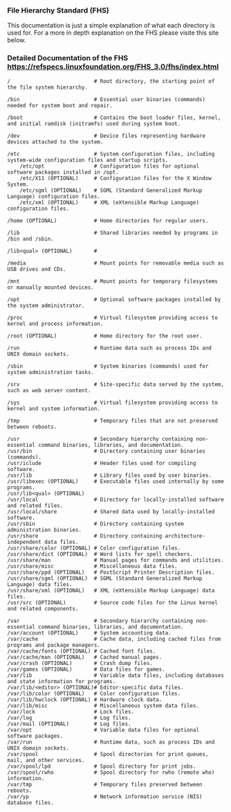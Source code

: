 ### File Hierarchy Standard (FHS)
This documentation is just a simple explanation of what each directory is used for. For a more in depth explanation on the FHS please visite this site below.

### Detailed Documentation of the FHS https://refspecs.linuxfoundation.org/FHS_3.0/fhs/index.html

    /                           # Root directory, the starting point of the file system hierarchy.

    /bin                        # Essential user binaries (commands) needed for system boot and repair.

    /boot                       # Contains the boot loader files, kernel, and initial ramdisk (initramfs) used during system boot.

    /dev                        # Device files representing hardware devices attached to the system.

    /etc                        # System configuration files, including system-wide configuration files and startup scripts.
        /etc/opt                # Configuration files for optional software packages installed in /opt.
        /etc/X11 (OPTIONAL)     # Configuration files for the X Window System.
        /etc/sgml (OPTIONAL)    # SGML (Standard Generalized Markup Language) configuration files.
        /etc/xml (OPTIONAL)     # XML (eXtensible Markup Language) configuration files.

    /home (OPTIONAL)            # Home directories for regular users.

    /lib                        # Shared libraries needed by programs in /bin and /sbin.

    /lib<qual> (OPTIONAL)       #

    /media                      # Mount points for removable media such as USB drives and CDs.

    /mnt                        # Mount points for temporary filesystems or manually mounted devices.

    /opt                        # Optional software packages installed by the system administrator.

    /proc                       # Virtual filesystem providing access to kernel and process information.

    /root (OPTIONAL)            # Home directory for the root user.

    /run                        # Runtime data such as process IDs and UNIX domain sockets.
 
    /sbin                       # System binaries (commands) used for system administration tasks.

    /srv                        # Site-specific data served by the system, such as web server content.

    /sys                        # Virtual filesystem providing access to kernel and system information.

    /tmp                        # Temporary files that are not preserved between reboots.

    /usr                        # Secondary hierarchy containing non-essential command binaries, libraries, and documentation.
    /usr/bin                    # Directory containing user binaries (commands).
    /usr/iclude                 # Header files used for compiling software.
    /usr/lib                    # Library files used by user binaries.
    /usr/libexec (OPTIONAL)     # Executable files used internally by some programs.
    /usr/lib<qual> (OPTIONAL)   
    /usr/local                  # Directory for locally-installed software and related files.
    /usr/local/share            # Shared data used by locally-installed software.
    /usr/sbin                   # Directory containing system administration binaries.
    /usr/share                  # Directory containing architecture-independent data files.
    /usr/share/color (OPTIONAL) # Color configuration files.
    /usr/share/dict (OPTIONAL)  # Word lists for spell checkers.
    /usr/share/man              # Manual pages for commands and utilities.
    /usr/share/misc             # Miscellaneous data files.
    /usr/share/ppd (OPTIONAL)   # PostScript Printer Description files.
    /usr/share/sgml (OPTIONAL)  # SGML (Standard Generalized Markup Language) data files.
    /usr/share/xml (OPTIONAL)   # XML (eXtensible Markup Language) data files.
    /usr/src (OPTIONAL)         # Source code files for the Linux kernel and related components.

    /var                        # Secondary hierarchy containing non-essential command binaries, libraries, and documentation.
    /var/account (OPTIONAL)     # System accounting data.
    /var/cache                  # Cache data, including cached files from programs and package managers.
    /var/cache/fonts (OPTIONAL) # Cached font files.
    /var/cache/man (OPTIONAL)   # Cached manual pages.
    /var/crash (OPTIONAL)       # Crash dump files.
    /var/games (OPTIONAL)       # Data files for games.
    /var/lib                    # Variable data files, including databases and state information for programs.
    /var/lib/<editor> (OPTIONAL)# Editor-specific data files.
    /var/lib/color (OPTIONAL)   # Color configuration files.
    /var/lib/hwclock (OPTIONAL) # Hardware clock data.
    /var/lib/misc               # Miscellaneous system data files.
    /var/lock                   # Lock files.
    /var/log                    # Log files.
    /var/mail (OPTIONAL)        # Log files.
    /var/opt                    # Variable data files for optional software packages.
    /var/run                    # Runtime data, such as process IDs and UNIX domain sockets.
    /var/spool                  # Spool directories for print queues, mail, and other services.
    /var/spool/lpd              # Spool directory for print jobs.
    /var/spool/rwho             # Spool directory for rwho (remote who) information.
    /var/tmp                    # Temporary files preserved between reboots.
    /var/yp                     # Network information service (NIS) database files.

